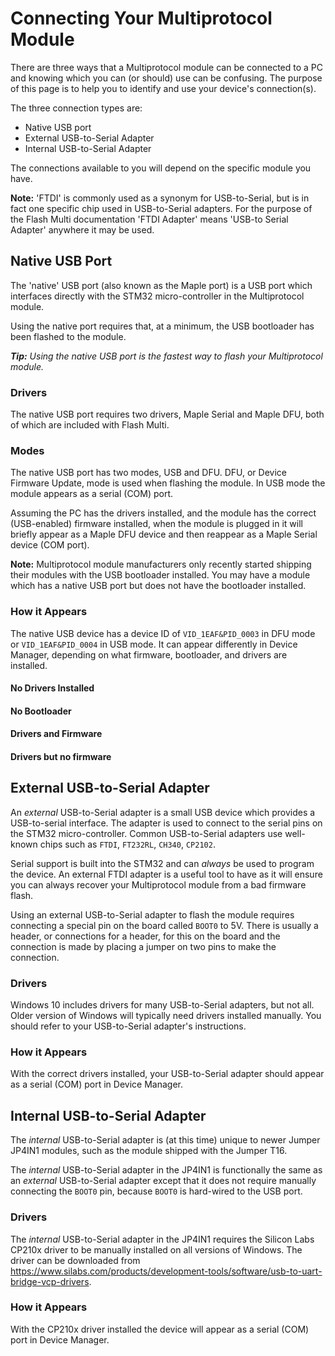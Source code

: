 # Connecting Your Multiprotocol Module
There are three ways that a Multiprotocol module can be connected to a PC and knowing which you can (or should) use can be confusing.  The purpose of this page is to help you to identify and use your device's connection(s).

The three connection types are:
* Native USB port
* External USB-to-Serial Adapter
* Internal USB-to-Serial Adapter

The connections available to you will depend on the specific module you have. 

**Note:** 'FTDI' is commonly used as a synonym for USB-to-Serial, but is in fact one specific chip used in USB-to-Serial adapters.  For the purpose of the Flash Multi documentation 'FTDI Adapter' means 'USB-to Serial Adapter' anywhere it may be used.

## Native USB Port
The 'native' USB port (also known as the Maple port) is a USB port which interfaces directly with the STM32 micro-controller in the Multiprotocol module.  

Using the native port requires that, at a minimum, the USB bootloader has been flashed to the module.

_**Tip:** Using the native USB port is the fastest way to flash your Multiprotocol module._

### Drivers
The native USB port requires two drivers, Maple Serial and Maple DFU, both of which are included with Flash Multi.

### Modes
The native USB port has two modes, USB and DFU.  DFU, or Device Firmware Update, mode is used when flashing the module. In USB mode the module appears as a serial (COM) port.

Assuming the PC has the drivers installed, and the module has the correct (USB-enabled) firmware installed, when the module is plugged in it will briefly appear as a Maple DFU device and then reappear as a Maple Serial device (COM port).  

**Note:** Multiprotocol module manufacturers only recently started shipping their modules with the USB bootloader installed.  You may have a module which has a native USB port but does not have the bootloader installed.

### How it Appears
The native USB device has a device ID of `VID_1EAF&PID_0003` in DFU mode or `VID_1EAF&PID_0004` in USB mode.  It can appear differently in Device Manager, depending on what firmware, bootloader, and drivers are installed.

#### No Drivers Installed

#### No Bootloader

#### Drivers and Firmware

#### Drivers but no firmware

## External USB-to-Serial Adapter
An _external_ USB-to-Serial adapter is a small USB device which provides a USB-to-serial interface.  The adapter is used to connect to the serial pins on the STM32 micro-controller.  Common USB-to-Serial adapters use well-known chips such as `FTDI`, `FT232RL`, `CH340`, `CP2102`.

Serial support is built into the STM32 and can _always_ be used to program the device.  An external FTDI adapter is a useful tool to have as it will ensure you can always recover your Multiprotocol module from a bad firmware flash.

Using an external USB-to-Serial adapter to flash the module requires connecting a special pin on the board called `BOOT0` to 5V.  There is usually a header, or connections for a header, for this on the board and the connection is made by placing a jumper on two pins to make the connection.

### Drivers
Windows 10 includes drivers for many USB-to-Serial adapters, but not all.  Older version of Windows will typically need drivers installed manually.  You should refer to your USB-to-Serial adapter's instructions.

### How it Appears
With the correct drivers installed, your USB-to-Serial adapter should appear as a serial (COM) port in Device Manager.

## Internal USB-to-Serial Adapter
The _internal_ USB-to-Serial adapter is (at this time) unique to newer Jumper JP4IN1 modules, such as the module shipped with the Jumper T16.

The _internal_ USB-to-Serial adapter in the JP4IN1 is functionally the same as an _external_ USB-to-Serial adapter except that it does not require manually connecting the `BOOT0` pin, because `BOOT0` is hard-wired to the USB port.

### Drivers
The _internal_ USB-to-Serial adapter in the JP4IN1 requires the Silicon Labs CP210x driver to be manually installed on all versions of Windows.  The driver can be downloaded from https://www.silabs.com/products/development-tools/software/usb-to-uart-bridge-vcp-drivers.

### How it Appears
With the CP210x driver installed the device will appear as a serial (COM) port in Device Manager.
